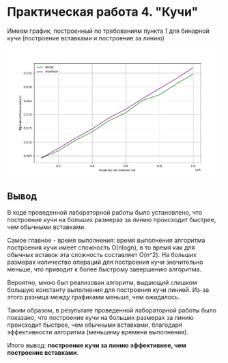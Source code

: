 # Практическая работа 4. "Кучи"
Имеем график, построенный по требованиям пункта 1 для бинарной кучи (построение вставками и построение за линию)  

![](Lab4/results/Combined.png)
   

## Вывод  
В ходе проведенной лабораторной работы было установлено, что построение кучи на больших размерах за линию происходит быстрее, чем обычными вставками.  

Самое главное - время выполнения: время выполнения алгоритма построения кучи имеет сложность O(nlogn), в то время как для обычных вставок эта сложность составляет O(n^2). На больших размерах количество операций для построения кучи значительно меньше, что приводит к более быстрому завершению алгоритма.  

Вероятно, мною был реализован алгоритм, выдающий слишком большую константу выполнения для построения кучи линией. Из-за этого разница между графиками меньше, чем ожидалось.  

Таким образом, в результате проведенной лабораторной работы было показано, что построение кучи на больших размерах за линию происходит быстрее, чем обычными вставками, благодаря эффективности алгоритма (меньшему времени выполнения).  

Итого вывод: **построение кучи за линию эффективнее, чем построение вставками**.  

